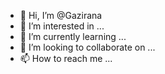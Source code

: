 - 👋 Hi, I’m @Gazirana
- 👀 I’m interested in ...
- 🌱 I’m currently learning ...
- 💞️ I’m looking to collaborate on ...
- 📫 How to reach me ...

<!---
Gazirana/Gazirana is a ✨ special ✨ repository because its `README.md` (this file) appears on your GitHub profile.
You can click the Preview link to take a look at your changes.
--->
